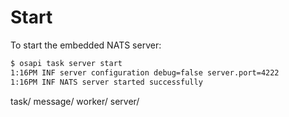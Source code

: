 # Start

To start the embedded NATS server:

```bash
$ osapi task server start
1:16PM INF server configuration debug=false server.port=4222
1:16PM INF NATS server started successfully
```


task/
  message/
  worker/
  server/


